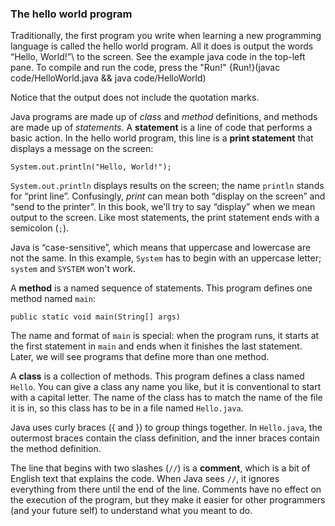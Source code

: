 ###  The hello world program


Traditionally, the first program you write when learning a new programming language is called the hello world program.
All it does is output the words “Hello, World!”\ to the screen.
See the example java code in the top-left pane.
To compile and run the code, press the "Run!"
{Run!}(javac code/HelloWorld.java && java code/HelloWorld)


Notice that the output does not include the quotation marks.




Java programs are made up of *class* and *method* definitions, and methods are made up of *statements*.
A **statement** is a line of code that performs a basic action.
In the hello world program, this line is a **print statement** that displays a message on the screen:

```code
System.out.println("Hello, World!");
```


`System.out.println` displays results on the screen; the name `println` stands for “print line”.
Confusingly, *print* can mean both “display on the screen” and “send to the printer”.
In this book, we'll try to say “display” when we mean output to the screen.
Like most statements, the print statement ends with a semicolon (`;`).


Java is “case-sensitive”, which means that uppercase and lowercase are not the same.
In this example, `System` has to begin with an uppercase letter; `system` and `SYSTEM` won't work.


A **method** is a named sequence of statements.
This program defines one method named `main`:

```code
public static void main(String[] args)
```


The name and format of `main` is special: when the program runs, it starts at the first statement in `main` and ends when it finishes the last statement.
Later, we will see programs that define more than one method.


A **class** is a collection of methods.
This program defines a class named `Hello`.
You can give a class any name you like, but it is conventional to start with a capital letter.
The name of the class has to match the name of the file it is in, so this class has to be in a file named `Hello.java`.


Java uses curly braces (\{ and \}) to group things together.
In `Hello.java`, the outermost braces contain the class definition, and the inner braces contain the method definition.


The line that begins with two slashes (`//`) is a **comment**, which is a bit of English text that explains the code.
When Java sees `//`, it ignores everything from there until the end of the line.
Comments have no effect on the execution of the program, but they make it easier for other programmers (and your future self) to understand what you meant to do.